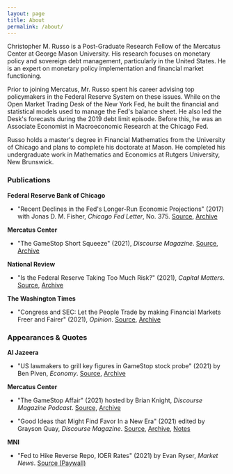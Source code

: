 ```yaml
---
layout: page
title: About
permalink: /about/
---
```


Christopher M. Russo is a Post-Graduate Research Fellow of the Mercatus Center at George Mason University. His research focuses on monetary policy and sovereign debt management, particularly in the United States. He is an expert on monetary policy implementation and financial market functioning. 

[//]: # (He is also a doctoral student pursuing his J.D. from the Antonin Scalia School of Law [and/or Ph.D. from the Department of Economics].)

Prior to joining Mercatus, Mr. Russo spent his career advising top policymakers in the Federal Reserve System on these issues. While on the Open Market Trading Desk of the New York Fed, he built the financial and statistical models used to manage the Fed's balance sheet. He also led the Desk's forecasts during the 2019 debt limit episode. Before this, he was an Associate Economist in Macroeconomic Research at the Chicago Fed.

Russo holds a master's degree in Financial Mathematics from the University of Chicago and plans to complete his doctorate at Mason. He completed his undergraduate work in Mathematics and Economics at Rutgers University, New Brunswick.

[//]: # (Add a signup for the email list and contact form [maybe shortwhale])

### Publications

**Federal Reserve Bank of Chicago**

- "Recent Declines in the Fed's Longer-Run Economic Projections" (2017) with Jonas D. M. Fisher, *Chicago Fed Letter*, No. 375. [Source](https://www.chicagofed.org/~/media/publications/chicago-fed-letter/2017/cfl375-pdf.pdf), [Archive](http://web.archive.org/web/20201220130401/https://www.chicagofed.org/~/media/publications/chicago-fed-letter/2017/cfl375-pdf.pdf)

**Mercatus Center**

- "The GameStop Short Squeeze" (2021), *Discourse Magazine*. [Source](https://www.discoursemagazine.com/economics/2021/01/29/the-gamestop-short-squeeze/), [Archive](http://web.archive.org/web/20210129232817/https://www.discoursemagazine.com/economics/2021/01/29/the-gamestop-short-squeeze/)

**National Review**

- "Is the Federal Reserve Taking Too Much Risk?" (2021), *Capital Matters*. [Source](https://www.nationalreview.com/2021/02/is-the-federal-reserve-taking-too-much-risk/), [Archive](http://web.archive.org/web/20210204185520/https://www.nationalreview.com/2021/02/is-the-federal-reserve-taking-too-much-risk/) 

**The Washington Times**

- "Congress and SEC: Let the People Trade by making Financial Markets Freer and Fairer" (2021), *Opinion*. [Source](https://www.washingtontimes.com/news/2021/feb/4/congress-and-sec-let-the-people-trade-by-making-fi/), [Archive](http://web.archive.org/web/20210204205144/https://www.washingtontimes.com/news/2021/feb/4/congress-and-sec-let-the-people-trade-by-making-fi/)

### Appearances & Quotes

**Al Jazeera**

- "US lawmakers to grill key figures in GameStop stock probe" (2021) by Ben Piven, *Economy*. [Source](https://www.aljazeera.com/economy/2021/2/18/us-house-committee-to-grill-key-figures-in-gamestop-stock-probe), [Archive](http://web.archive.org/web/20210218173620/https://www.aljazeera.com/economy/2021/2/18/us-house-committee-to-grill-key-figures-in-gamestop-stock-probe)

**Mercatus Center**

- "The GameStop Affair" (2021) hosted by Brian Knight, *Discourse Magazine Podcast*. [Source](https://www.discoursemagazine.com/economics/2021/02/12/gamestop-robinhood-and-the-sec/), [Archive](https://web.archive.org/web/20210213135415/https://www.discoursemagazine.com/economics/2021/02/12/gamestop-robinhood-and-the-sec/)

- "Good Ideas that Might Find Favor In a New Era" (2021) edited by Grayson Quay, *Discourse Magazine*. [Source](https://www.discoursemagazine.com/politics/2021/01/21/good-ideas-that-might-find-favor-in-a-new-era/), [Archive](http://web.archive.org/web/20210121183357/https://www.discoursemagazine.com/politics/2021/01/21/good-ideas-that-might-find-favor-in-a-new-era/), [Notes](https://christopher-russo.github.io/two-ideas-for-the-biden-administration/) 

**MNI**

- "Fed to Hike Reverse Repo, IOER Rates" (2021) by Evan Ryser, *Market News*. [Source (Paywall)](https://marketnews.com/mni-exclusive-fed-to-boost-reverse-repo-amid-ioer-move)